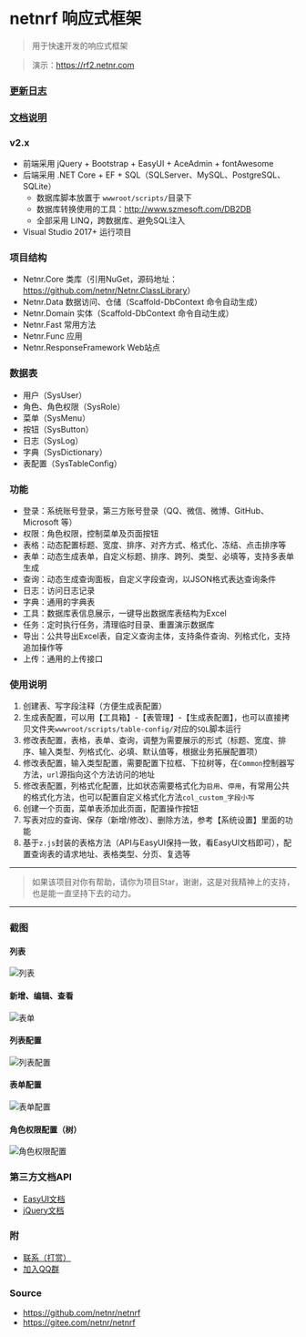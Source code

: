 # netnrf 响应式框架
> 用于快速开发的响应式框架

> 演示：<https://rf2.netnr.com>

### [更新日志](CHANGELOG.md)

### [文档说明](DOCUMENT.md)

### v2.x
- 前端采用 jQuery + Bootstrap + EasyUI + AceAdmin + fontAwesome
- 后端采用 .NET Core + EF + SQL（SQLServer、MySQL、PostgreSQL、SQLite）
    - 数据库脚本放置于 `wwwroot/scripts/`目录下
    - 数据库转换使用的工具：http://www.szmesoft.com/DB2DB
    - 全部采用 LINQ，跨数据库、避免SQL注入
- Visual Studio 2017+ 运行项目

### 项目结构
- Netnr.Core 类库（引用NuGet，源码地址：<https://github.com/netnr/Netnr.ClassLibrary>）
- Netnr.Data 数据访问、仓储（Scaffold-DbContext 命令自动生成）
- Netnr.Domain 实体（Scaffold-DbContext 命令自动生成）
- Netnr.Fast 常用方法
- Netnr.Func 应用
- Netnr.ResponseFramework Web站点

### 数据表
- 用户（SysUser）
- 角色、角色权限（SysRole）
- 菜单（SysMenu）
- 按钮（SysButton）
- 日志（SysLog）
- 字典（SysDictionary）
- 表配置（SysTableConfig）

### 功能
- 登录：系统账号登录，第三方账号登录（QQ、微信、微博、GitHub、Microsoft 等）
- 权限：角色权限，控制菜单及页面按钮
- 表格：动态配置标题、宽度、排序、对齐方式、格式化、冻结、点击排序等
- 表单：动态生成表单，自定义标题、排序、跨列、类型、必填等，支持多表单生成
- 查询：动态生成查询面板，自定义字段查询，以JSON格式表达查询条件
- 日志：访问日志记录
- 字典：通用的字典表
- 工具：数据库表信息展示，一键导出数据库表结构为Excel
- 任务：定时执行任务，清理临时目录、重置演示数据库
- 导出：公共导出Excel表，自定义查询主体，支持条件查询、列格式化，支持追加操作等
- 上传：通用的上传接口

### 使用说明
1. 创建表、写字段注释（方便生成表配置）
2. 生成表配置，可以用【工具箱】-【表管理】-【生成表配置】，也可以直接拷贝文件夹`wwwroot/scripts/table-config/`对应的`SQL`脚本运行
3. 修改表配置，表格，表单、查询，调整为需要展示的形式（标题、宽度、排序、输入类型、列格式化、必填、默认值等，根据业务拓展配置项）
4. 修改表配置，输入类型配置，需要配置下拉框、下拉树等，在`Common`控制器写方法，`url`源指向这个方法访问的地址
5. 修改表配置，列格式化配置，比如状态需要格式化为`启用`、`停用`，有常用公共的格式化方法，也可以配置自定义格式化方法`col_custom_字段小写`
6. 创建一个页面，菜单表添加此页面，配置操作按钮
7. 写表对应的查询、保存（新增/修改）、删除方法，参考【系统设置】里面的功能
8. 基于`z.js`封装的表格方法（API与EasyUI保持一致，看EasyUI文档即可），配置查询表的请求地址、表格类型、分页、复选等

----------
> 如果该项目对你有帮助，请你为项目Star，谢谢，这是对我精神上的支持，也是能一直坚持下去的动力。

----------

### 截图

#### 列表 

![列表](https://static.netnr.com/2018/05/18/403ce7d002.png)

#### 新增、编辑、查看

![表单](https://static.netnr.com/2018/05/18/8d25d345b2.png)

#### 列表配置

![列表配置](https://static.netnr.com/2018/05/18/13da6572a3.png)

#### 表单配置

![表单配置](https://static.netnr.com/2018/05/18/0c98ee578c.png)

#### 角色权限配置（树）

![角色权限配置](https://static.netnr.com/2018/08/16/31a55cac78.png)

### 第三方文档API
- [EasyUI文档](https://ad.netnr.com/#EasyUI-1.5.2)
- [jQuery文档](https://ad.netnr.com/#jQuery-1.11.3)

### 附
- [联系（打赏）](https://ss.netnr.com/contact)
- [加入QQ群](http://qm.qq.com/cgi-bin/qm/qr?k=oLmAflGAIODgeYw9tImSvBVX1SK_warh)

### Source
- <https://github.com/netnr/netnrf>
- <https://gitee.com/netnr/netnrf>